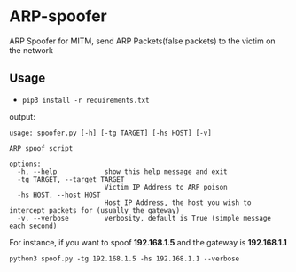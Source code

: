 # ARP-spoofer
ARP Spoofer for MITM, send ARP Packets(false packets) to the victim on the network

## Usage
- `pip3 install -r requirements.txt`

output:

```
usage: spoofer.py [-h] [-tg TARGET] [-hs HOST] [-v]

ARP spoof script

options:
  -h, --help            show this help message and exit
  -tg TARGET, --target TARGET
                        Victim IP Address to ARP poison
  -hs HOST, --host HOST
                        Host IP Address, the host you wish to intercept packets for (usually the gateway)
  -v, --verbose         verbosity, default is True (simple message each second)
```

For instance, if you want to spoof <b>192.168.1.5</b> and the gateway is <b>192.168.1.1</b>

```shell
python3 spoof.py -tg 192.168.1.5 -hs 192.168.1.1 --verbose
```
